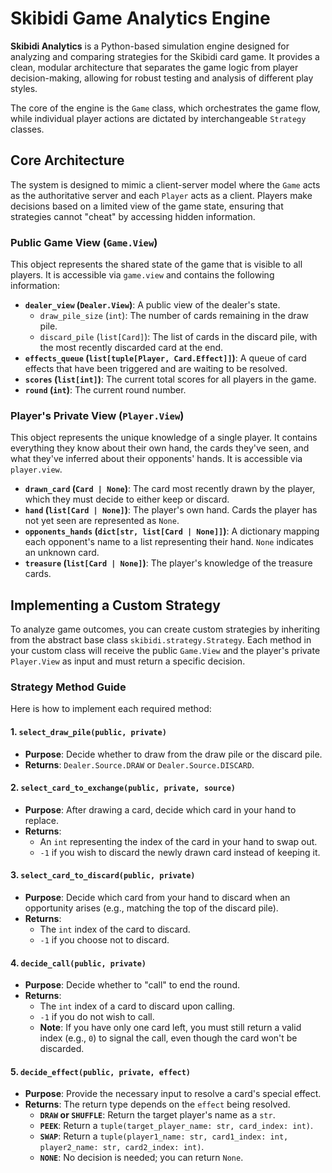 # Skibidi Game Analytics Engine

**Skibidi Analytics** is a Python-based simulation engine designed for analyzing and comparing strategies for the Skibidi card game. It provides a clean, modular architecture that separates the game logic from player decision-making, allowing for robust testing and analysis of different play styles.

The core of the engine is the `Game` class, which orchestrates the game flow, while individual player actions are dictated by interchangeable `Strategy` classes.

## Core Architecture

The system is designed to mimic a client-server model where the `Game` acts as the authoritative server and each `Player` acts as a client. Players make decisions based on a limited view of the game state, ensuring that strategies cannot "cheat" by accessing hidden information.

### Public Game View (`Game.View`)

This object represents the shared state of the game that is visible to all players. It is accessible via `game.view` and contains the following information:

-   **`dealer_view` (`Dealer.View`)**: A public view of the dealer's state.
    -   `draw_pile_size` (`int`): The number of cards remaining in the draw pile.
    -   `discard_pile` (`list[Card]`): The list of cards in the discard pile, with the most recently discarded card at the end.
-   **`effects_queue` (`list[tuple[Player, Card.Effect]]`)**: A queue of card effects that have been triggered and are waiting to be resolved.
-   **`scores` (`list[int]`)**: The current total scores for all players in the game.
-   **`round` (`int`)**: The current round number.

### Player's Private View (`Player.View`)

This object represents the unique knowledge of a single player. It contains everything they know about their own hand, the cards they've seen, and what they've inferred about their opponents' hands. It is accessible via `player.view`.

-   **`drawn_card` (`Card | None`)**: The card most recently drawn by the player, which they must decide to either keep or discard.
-   **`hand` (`list[Card | None]`)**: The player's own hand. Cards the player has not yet seen are represented as `None`.
-   **`opponents_hands` (`dict[str, list[Card | None]]`)**: A dictionary mapping each opponent's name to a list representing their hand. `None` indicates an unknown card.
-   **`treasure` (`list[Card | None]`)**: The player's knowledge of the treasure cards.

## Implementing a Custom Strategy

To analyze game outcomes, you can create custom strategies by inheriting from the abstract base class `skibidi.strategy.Strategy`. Each method in your custom class will receive the public `Game.View` and the player's private `Player.View` as input and must return a specific decision.

### Strategy Method Guide

Here is how to implement each required method:

#### 1. `select_draw_pile(public, private)`
-   **Purpose**: Decide whether to draw from the draw pile or the discard pile.
-   **Returns**: `Dealer.Source.DRAW` or `Dealer.Source.DISCARD`.

#### 2. `select_card_to_exchange(public, private, source)`
-   **Purpose**: After drawing a card, decide which card in your hand to replace.
-   **Returns**:
    -   An `int` representing the index of the card in your hand to swap out.
    -   `-1` if you wish to discard the newly drawn card instead of keeping it.

#### 3. `select_card_to_discard(public, private)`
-   **Purpose**: Decide which card from your hand to discard when an opportunity arises (e.g., matching the top of the discard pile).
-   **Returns**:
    -   The `int` index of the card to discard.
    -   `-1` if you choose not to discard.

#### 4. `decide_call(public, private)`
-   **Purpose**: Decide whether to "call" to end the round.
-   **Returns**:
    -   The `int` index of a card to discard upon calling.
    -   `-1` if you do not wish to call.
    -   **Note**: If you have only one card left, you must still return a valid index (e.g., `0`) to signal the call, even though the card won't be discarded.

#### 5. `decide_effect(public, private, effect)`
-   **Purpose**: Provide the necessary input to resolve a card's special effect.
-   **Returns**: The return type depends on the `effect` being resolved.
    -   **`DRAW` or `SHUFFLE`**: Return the target player's name as a `str`.
    -   **`PEEK`**: Return a `tuple(target_player_name: str, card_index: int)`.
    -   **`SWAP`**: Return a `tuple(player1_name: str, card1_index: int, player2_name: str, card2_index: int)`.
    -   **`NONE`**: No decision is needed; you can return `None`.
